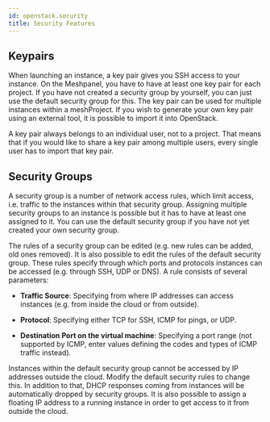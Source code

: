 ```yaml
---
id: openstack.security
title: Security Features
---
```

## Keypairs

When launching an instance, a key pair gives you SSH access to your instance. On the Meshpanel, you have to have at least one key pair for each project. If you have not created a security group by yourself, you can just use the default security group for this. The key pair can be used for multiple instances within a meshProject. If you wish to generate your own key pair using an external tool, it is possible to import it into OpenStack.

A key pair always belongs to an individual user, not to a project. That means that if you would like to share a key pair among multiple users, every single user has to import that key pair.

## Security Groups

A security group is a number of network access rules, which limit access, i.e. traffic to the instances within that security group. Assigning multiple security groups to an instance is possible but it has to have at least one assigned to it. You can use the default security group if you have not yet created your own security group.

The rules of a security group can be edited \(e.g. new rules can be added, old ones removed\). It is also possible to edit the rules of the default security group. These rules specify  through which ports and protocols instances can be accessed \(e.g. through SSH, UDP or DNS\). A rule consists of several parameters:

* **Traffic Source**: Specifying from where IP addresses can access instances \(e.g. from inside the cloud or from outside\).

* **Protocol**: Specifying either TCP for SSH, ICMP for pings, or UDP.

* **Destination Port on the virtual machine**: Specifying a port range \(not supported by ICMP, enter values defining the codes and types of ICMP traffic instead\).

Instances within the default security group cannot be accessed by IP addresses outside the cloud. Modify the default security rules to change this. In addition to that, DHCP responses coming from instances will be automatically dropped by security groups. It is also possible to assign a floating IP address to a running instance in order to get access to it from outside the cloud.

